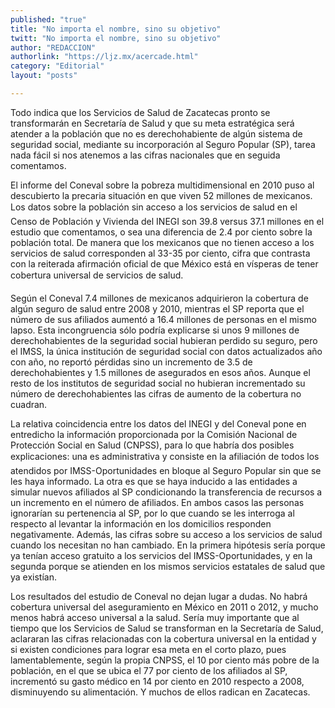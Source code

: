 ```yaml
---
published: "true"
title: "No importa el nombre, sino su objetivo"
twitt: "No importa el nombre, sino su objetivo"
author: "REDACCION"
authorlink: "https://ljz.mx/acercade.html"
category: "Editorial"
layout: "posts"

---
```



  Todo indica que los Servicios de Salud de Zacatecas pronto se transformarán en Secretaría de Salud y que su meta estratégica será atender a la población que no es derechohabiente de algún sistema de seguridad social, mediante su incorporación al Seguro Popular (SP), tarea nada fácil si nos atenemos a las cifras nacionales que en seguida comentamos.



  El informe del Coneval sobre la pobreza multidimensional en 2010 puso al descubierto la precaria situación en que viven 52 millones de mexicanos. Los datos sobre la población sin acceso a los servicios de salud en el Censo de Población y Vivienda del INEGI son 39.8 versus 37.1 millones en el estudio que comentamos, o sea una diferencia de 2.4 por ciento sobre la población total. De manera que los mexicanos que no tienen acceso a los servicios de salud corresponden al 33-35 por ciento, cifra que contrasta con la reiterada afirmación oficial de que México está en vísperas de tener cobertura universal de servicios de salud.



  Según el Coneval 7.4 millones de mexicanos adquirieron la cobertura de algún seguro de salud entre 2008 y 2010, mientras el SP reporta que el número de sus afiliados aumentó a 16.4 millones de personas en el mismo lapso. Esta incongruencia sólo podría explicarse si unos 9 millones de derechohabientes de la seguridad social hubieran perdido su seguro, pero el IMSS, la única institución de seguridad social con datos actualizados año con año, no reportó pérdidas sino un incremento de 3.5 de derechohabientes y 1.5 millones de asegurados en esos años. Aunque el resto de los institutos de seguridad social no hubieran incrementado su número de derechohabientes las cifras de aumento de la cobertura no cuadran.



  La relativa coincidencia entre los datos del INEGI y del Coneval pone en entredicho la información proporcionada por la Comisión Nacional de Protección Social en Salud (CNPSS), para lo que habría dos posibles explicaciones: una es administrativa y consiste en la afiliación de todos los atendidos por IMSS-Oportunidades en bloque al Seguro Popular sin que se les haya informado. La otra es que se haya inducido a las entidades a simular nuevos afiliados al SP condicionando la transferencia de recursos a un incremento en el número de afiliados. En ambos casos las personas ignorarían su pertenencia al SP, por lo que cuando se les interroga al respecto al levantar la información en los domicilios responden negativamente. Además, las cifras sobre su acceso a los servicios de salud cuando los necesitan no han cambiado. En la primera hipótesis sería porque ya tenían acceso gratuito a los servicios del IMSS-Oportunidades, y en la segunda porque se atienden en los mismos servicios estatales de salud que ya existían.



  Los resultados del estudio de Coneval no dejan lugar a dudas. No habrá cobertura universal del aseguramiento en México en 2011 o 2012, y mucho menos habrá acceso universal a la salud. Sería muy importante que al tiempo que los Servicios de Salud se transforman en la Secretaría de Salud, aclararan las cifras relacionadas con la cobertura universal en la entidad y si existen condiciones para lograr esa meta en el corto plazo, pues lamentablemente, según la propia CNPSS, el 10 por ciento más pobre de la población, en el que se ubica el 77 por ciento de los afiliados al SP, incrementó su gasto médico en 14 por ciento en 2010 respecto a 2008, disminuyendo su alimentación. Y muchos de ellos radican en Zacatecas.

